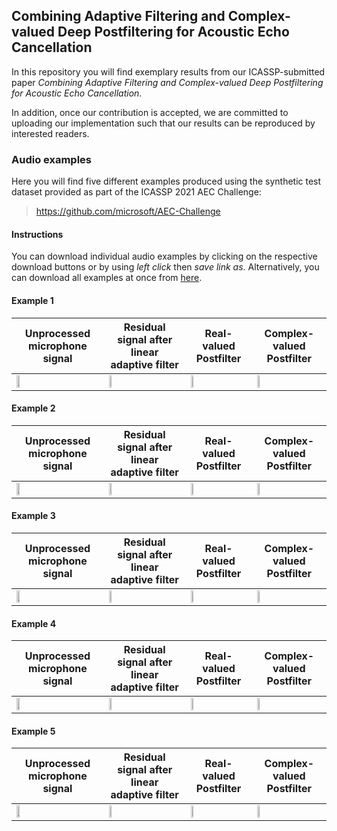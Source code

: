 ## Combining Adaptive Filtering and Complex-valued Deep Postfiltering for Acoustic Echo Cancellation 

In this repository you will find exemplary results from our ICASSP-submitted paper *Combining Adaptive Filtering and Complex-valued Deep Postfiltering for Acoustic Echo Cancellation*. 

In addition, once our contribution is accepted, we are committed to uploading our implementation such that our results can be reproduced by interested readers. 


### Audio examples 

Here you will find five different examples produced using the synthetic test dataset provided as part of the ICASSP 2021 AEC Challenge:
> https://github.com/microsoft/AEC-Challenge

#### Instructions
You can download individual audio examples by clicking on the respective download buttons or by using *left click* then *save link as*. 
Alternatively, you can download all examples at once from [here](https://github.com/LMSAudio/Complex_PF/archive/main.zip).

#### Example 1
 Unprocessed microphone signal | Residual signal after linear adaptive filter | Real-valued Postfilter | Complex-valued Postfilter 
 ----------------------------- | -------------------------------------------- | ---------------------- | ------------------------- 
[<img src="https://cdn.iconscout.com/icon/premium/png-256-thumb/download-button-1136559.png" width="20%">](https://github.com/LMSAudio/Complex_PF/raw/main/examples/example1_mic.wav) | [<img src="https://cdn.iconscout.com/icon/premium/png-256-thumb/download-button-1136559.png" width="20%">](https://github.com/LMSAudio/Complex_PF/raw/main/examples/example1_linearFilter.wav) | [<img src="https://cdn.iconscout.com/icon/premium/png-256-thumb/download-button-1136559.png" width="20%">](https://github.com/LMSAudio/Complex_PF/raw/main/examples/example1_realPF.wav) | [<img src="https://cdn.iconscout.com/icon/premium/png-256-thumb/download-button-1136559.png" width="20%">](https://github.com/LMSAudio/Complex_PF/raw/main/examples/example1_complexPF.wav) 

#### Example 2
 Unprocessed microphone signal | Residual signal after linear adaptive filter | Real-valued Postfilter | Complex-valued Postfilter 
 ----------------------------- | -------------------------------------------- | ---------------------- | ------------------------- 
[<img src="https://cdn.iconscout.com/icon/premium/png-256-thumb/download-button-1136559.png" width="20%">](https://github.com/LMSAudio/Complex_PF/raw/main/examples/example2_mic.wav) | [<img src="https://cdn.iconscout.com/icon/premium/png-256-thumb/download-button-1136559.png" width="20%">](https://github.com/LMSAudio/Complex_PF/raw/main/examples/example2_linearFilter.wav) | [<img src="https://cdn.iconscout.com/icon/premium/png-256-thumb/download-button-1136559.png" width="20%">](https://github.com/LMSAudio/Complex_PF/raw/main/examples/example2_realPF.wav) | [<img src="https://cdn.iconscout.com/icon/premium/png-256-thumb/download-button-1136559.png" width="20%">](https://github.com/LMSAudio/Complex_PF/raw/main/examples/example2_complexPF.wav) 

#### Example 3
 Unprocessed microphone signal | Residual signal after linear adaptive filter | Real-valued Postfilter | Complex-valued Postfilter 
 ----------------------------- | -------------------------------------------- | ---------------------- | ------------------------- 
[<img src="https://cdn.iconscout.com/icon/premium/png-256-thumb/download-button-1136559.png" width="20%">](https://github.com/LMSAudio/Complex_PF/raw/main/examples/example3_mic.wav) | [<img src="https://cdn.iconscout.com/icon/premium/png-256-thumb/download-button-1136559.png" width="20%">](https://github.com/LMSAudio/Complex_PF/raw/main/examples/example3_linearFilter.wav) | [<img src="https://cdn.iconscout.com/icon/premium/png-256-thumb/download-button-1136559.png" width="20%">](https://github.com/LMSAudio/Complex_PF/raw/main/examples/example3_realPF.wav) | [<img src="https://cdn.iconscout.com/icon/premium/png-256-thumb/download-button-1136559.png" width="20%">](https://github.com/LMSAudio/Complex_PF/raw/main/examples/example3_complexPF.wav) 

#### Example 4
 Unprocessed microphone signal | Residual signal after linear adaptive filter | Real-valued Postfilter | Complex-valued Postfilter 
 ----------------------------- | -------------------------------------------- | ---------------------- | ------------------------- 
[<img src="https://cdn.iconscout.com/icon/premium/png-256-thumb/download-button-1136559.png" width="20%">](https://github.com/LMSAudio/Complex_PF/raw/main/examples/example4_mic.wav) | [<img src="https://cdn.iconscout.com/icon/premium/png-256-thumb/download-button-1136559.png" width="20%">](https://github.com/LMSAudio/Complex_PF/raw/main/examples/example4_linearFilter.wav) | [<img src="https://cdn.iconscout.com/icon/premium/png-256-thumb/download-button-1136559.png" width="20%">](https://github.com/LMSAudio/Complex_PF/raw/main/examples/example4_realPF.wav) | [<img src="https://cdn.iconscout.com/icon/premium/png-256-thumb/download-button-1136559.png" width="20%">](https://github.com/LMSAudio/Complex_PF/raw/main/examples/example4_complexPF.wav) 

#### Example 5
 Unprocessed microphone signal | Residual signal after linear adaptive filter | Real-valued Postfilter | Complex-valued Postfilter 
 ----------------------------- | -------------------------------------------- | ---------------------- | ------------------------- 
[<img src="https://cdn.iconscout.com/icon/premium/png-256-thumb/download-button-1136559.png" width="20%">](https://github.com/LMSAudio/Complex_PF/raw/main/examples/example5_mic.wav) | [<img src="https://cdn.iconscout.com/icon/premium/png-256-thumb/download-button-1136559.png" width="20%">](https://github.com/LMSAudio/Complex_PF/raw/main/examples/example5_linearFilter.wav) | [<img src="https://cdn.iconscout.com/icon/premium/png-256-thumb/download-button-1136559.png" width="20%">](https://github.com/LMSAudio/Complex_PF/raw/main/examples/example5_realPF.wav) | [<img src="https://cdn.iconscout.com/icon/premium/png-256-thumb/download-button-1136559.png" width="20%">](https://github.com/LMSAudio/Complex_PF/raw/main/examples/example5_complexPF.wav) 
